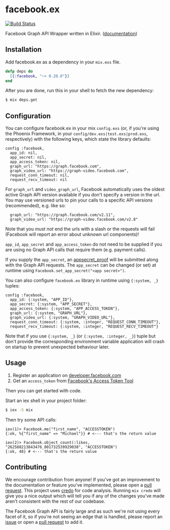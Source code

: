 # facebook.ex

[![Build Status](https://travis-ci.org/mweibel/facebook.ex.svg?branch=master)](https://travis-ci.org/mweibel/facebook.ex)

Facebook Graph API Wrapper written in Elixir. ([documentation](http://hexdocs.pm/facebook/))

## Installation

Add facebook.ex as a dependency in your `mix.exs` file.

```elixir
defp deps do
  [{:facebook, "~> 0.20.0"}]
end
```

After you are done, run this in your shell to fetch the new dependency:

```bash
$ mix deps.get
```

## Configuration

You can configure facebook.ex in your mix `config.exs` (or, if you're using the Phoenix Framework, in your `config/dev.exs|test.exs|prod.exs`, respectively) with the following keys, which state the library defaults:

```
config :facebook,
  app_id: nil,
  app_secret: nil,
  app_access_token: nil,
  graph_url: "https://graph.facebook.com",
  graph_video_url: "https://graph-video.facebook.com",
  request_conn_timeout: nil,
  request_recv_timeout: nil
```

For `graph_url` and `video_graph_url`, Facebook automatically uses the oldest active Graph API version available if you don't specify a version in the url. You may use versioned urls to pin your calls to a specific API versions (recommended), e.g. like so:

```
  graph_url: "https://graph.facebook.com/v2.11",
  graph_video_url: "https://graph-video.facebook.com/v2.8"
```

Note that you *must not* end the urls with a slash or the requests will fail (Facebook will report an error about unknown url components)!

`app_id`, `app_secret` and `app_access_token` do not need to be supplied if you are using no Graph API calls that require them (e.g. payment calls).

If you supply the `app_secret`, an [appsecret_proof](https://developers.facebook.com/docs/graph-api/securing-requests) will be submitted along with the Graph API requests. The `app_secret` can be changed (or set) at runtime using `Facebook.set_app_secret("<app secret>")`.

You can also configure `facebook.ex` library in runtime using `{:system, _}` tuples:

```
config :facebook,
  app_id: {:system, "APP_ID"},
  app_secret: {:system, "APP_SECRET"},
  app_access_token: {:system, "APP_ACCESS_TOKEN"},
  graph_url: {:system, "GRAPH_URL"},
  graph_video_url: {:system, "GRAPH_VIDEO_URL"},
  request_conn_timeout: {:system, :integer, "REQUEST_CONN_TIMEOUT"},
  request_recv_timeout: {:system, :integer, "REQUEST_RECV_TIMEOUT"}
```

Note that if you use `{:system, _}` (or `{:system, :integer, _}`) tuple but don't provide the corresponding
environment variable application will crash on startup to prevent unexpected behaviour later.

## Usage

1. Register an application on [developer.facebook.com](https://developer.facebook.com)
2. Get an `access_token` from [Facebook's Access Token Tool](https://developers.facebook.com/tools/accesstoken/)

Then you can get started with code.

Start an iex shell in your project folder:

```bash
$ iex -S mix
```

Then try some API calls:

```
iex(1)> Facebook.me("first_name", "ACCESSTOKEN")
{:ok, %{"first_name" => "Michael"}} # <--- that's the return value

iex(2)> Facebook.object_count(:likes, "262588213843476_801732539929038", "ACCESSTOKEN")
{:ok, 48} # <--- that's the return value
```

## Contributing
We encourage contribution from anyone! If you've got an improvement to the documentation or feature you've implemented, please open a [pull request](https://github.com/mweibel/facebook.ex/pulls).
This project uses [credo](https://github.com/rrrene/credo) for code analysis. Running `mix credo` will give you a nice output which will tell you if any of the changes you've made aren't consistent with the rest of our codebase.

The Facebook Graph API is fairly large and as such we're not using every facet of it, so if you're not seeing an edge that is handled, please report an [issue](https://github.com/mweibel/facebook.ex/issues) or open a [pull request](https://github.com/mweibel/facebook.ex/pulls) to add it.

